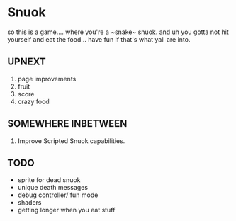 # Snuok
so this is a game.... where you're a ~snake~ snuok. and uh you gotta not hit yourself and eat the food... have fun if that's what yall are into.

## UPNEXT
1. page improvements
2. fruit
3. score
4. crazy food

## SOMEWHERE INBETWEEN
1. Improve Scripted Snuok capabilities.

## TODO
- sprite for dead snuok
- unique death messages
- debug controller/ fun mode
- shaders
- getting longer when you eat stuff
